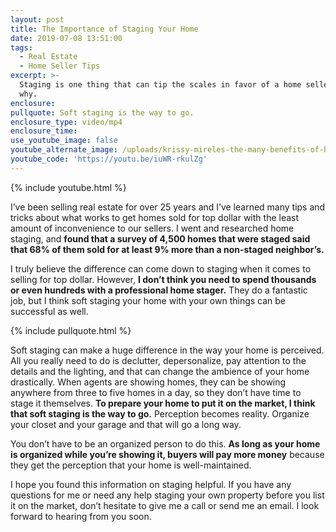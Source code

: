 ```yaml
---
layout: post
title: The Importance of Staging Your Home
date: 2019-07-08 13:51:00
tags:
  - Real Estate
  - Home Seller Tips
excerpt: >-
  Staging is one thing that can tip the scales in favor of a home seller. Here’s
  why.
enclosure:
pullquote: Soft staging is the way to go.
enclosure_type: video/mp4
enclosure_time:
use_youtube_image: false
youtube_alternate_image: /uploads/krissy-mireles-the-many-benefits-of-home-staging-youtube.jpg
youtube_code: 'https://youtu.be/iuWR-rkulZg'
---
```


{% include youtube.html %}

I’ve been selling real estate for over 25 years and I’ve learned many tips and tricks about what works to get homes sold for top dollar with the least amount of inconvenience to our sellers. I went and researched home staging, and **found that a survey of 4,500 homes that were staged said that 68% of them sold for at least 9% more than a non-staged neighbor’s.**

I truly believe the difference can come down to staging when it comes to selling for top dollar. However, **I don’t think you need to spend thousands or even hundreds with a professional home stager.** They do a fantastic job, but I think soft staging your home with your own things can be successful as well.

{% include pullquote.html %}

Soft staging can make a huge difference in the way your home is perceived. All you really need to do is declutter, depersonalize, pay attention to the details and the lighting, and that can change the ambience of your home drastically. When agents are showing homes, they can be showing anywhere from three to five homes in a day, so they don’t have time to stage it themselves. **To prepare your home to put it on the market, I think that soft staging is the way to go.** Perception becomes reality. Organize your closet and your garage and that will go a long way.

You don’t have to be an organized person to do this. **As long as your home is organized while you’re showing it, buyers will pay more money** because they get the perception that your home is well-maintained.

I hope you found this information on staging helpful. If you have any questions for me or need any help staging your own property before you list it on the market, don’t hesitate to give me a call or send me an email. I look forward to hearing from you soon.<br>&nbsp;